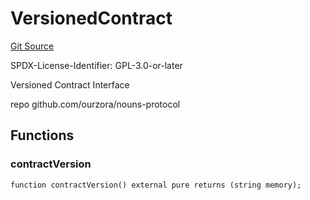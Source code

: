 # VersionedContract
[Git Source](https://github.com/daokitchen/nouns-stream/blob/c3b52a7ea0bf77a05c09aab9730867448a5dfdc7/src/VersionedContract.sol)

SPDX-License-Identifier: GPL-3.0-or-later

Versioned Contract Interface

repo github.com/ourzora/nouns-protocol


## Functions
### contractVersion


```solidity
function contractVersion() external pure returns (string memory);
```

